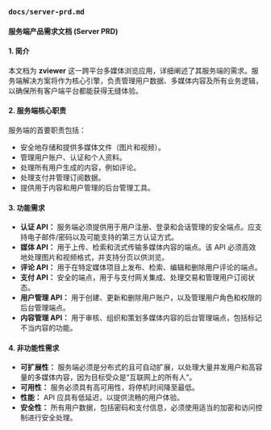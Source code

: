 ### `docs/server-prd.md`

#### 服务端产品需求文档 (Server PRD)

#### 1. 简介
本文档为 **zviewer** 这一跨平台多媒体浏览应用，详细阐述了其服务端的需求。服务端解决方案将作为核心引擎，负责管理用户数据、多媒体内容及所有业务逻辑，以确保所有客户端平台都能获得无缝体验。

#### 2. 服务端核心职责
服务端的首要职责包括：
* 安全地存储和提供多媒体文件（图片和视频）。
* 管理用户账户、认证和个人资料。
* 处理所有用户生成的内容，例如评论。
* 处理支付并管理订阅数据。
* 提供用于内容和用户管理的后台管理工具。

#### 3. 功能需求

* **认证 API：** 服务端必须提供用于用户注册、登录和会话管理的安全端点。应支持电子邮件/密码以及可能支持的第三方认证方式。
* **媒体 API：** 用于上传、检索和流式传输多媒体内容的端点。该 API 必须高效地处理图片和视频格式，并支持分页以供浏览。
* **评论 API：** 用于在特定媒体项目上发布、检索、编辑和删除用户评论的端点。
* **支付 API：** 安全的端点，用于与支付网关集成、处理交易和管理用户订阅状态。
* **用户管理 API：** 用于创建、更新和删除用户账户，以及管理用户角色和权限的后台管理端点。
* **内容管理 API：** 用于审核、组织和策划多媒体内容的后台管理端点，包括标记不当内容的功能。

#### 4. 非功能性需求
* **可扩展性：** 服务端必须是分布式的且可自动扩展，以处理大量并发用户和高容量的多媒体内容，因为目标受众是“互联网上的所有人”。
* **可用性：** 服务必须具有高可用性，将停机时间降至最低。
* **性能：** API 应具有低延迟，以提供流畅的用户体验。
* **安全性：** 所有用户数据，包括密码和支付信息，必须使用适当的加密和访问控制进行安全处理。
